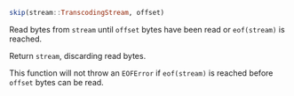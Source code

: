 ```julia
skip(stream::TranscodingStream, offset)
```

Read bytes from `stream` until `offset` bytes have been read or `eof(stream)` is reached.

Return `stream`, discarding read bytes.

This function will not throw an `EOFError` if `eof(stream)` is reached before `offset` bytes can be read.
